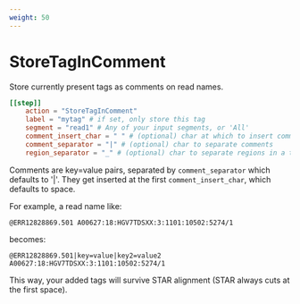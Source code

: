 ```yaml
---
weight: 50
---
```


# StoreTagInComment

Store currently present tags as comments on read names.

```toml
[[step]]
    action = "StoreTagInComment"
    label = "mytag" # if set, only store this tag
    segment = "read1" # Any of your input segments, or 'All'
    comment_insert_char = " " # (optional) char at which to insert comments
    comment_separator = "|" # (optional) char to separate comments
    region_separator = "_" # (optional) char to separate regions in a tag, if it has multiple
```

Comments are key=value pairs, separated by `comment_separator` which defaults to '|'. They get inserted at the first `comment_insert_char`, which defaults to space.

For example, a read name like:
```
@ERR12828869.501 A00627:18:HGV7TDSXX:3:1101:10502:5274/1
```
becomes:
```
@ERR12828869.501|key=value|key2=value2 A00627:18:HGV7TDSXX:3:1101:10502:5274/1
```

This way, your added tags will survive STAR alignment (STAR always cuts at the first space).